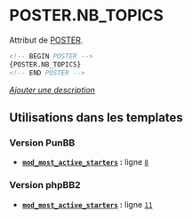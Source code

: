 # POSTER.NB_TOPICS


Attribut de [POSTER](POSTER.md#readme).

```html
<!-- BEGIN POSTER -->
{POSTER.NB_TOPICS}
<!-- END POSTER -->
```

[*Ajouter une description*](https://fa-tvars.appspot.com/var/POSTER.NB_TOPICS)

## Utilisations dans les templates

### Version PunBB
* __[`mod_most_active_starters`](../tpl/var/punbb/mod_most_active_starters.md#readme) :__ ligne [`8`](../tpl/src/punbb/mod_most_active_starters.tpl#L8)

### Version phpBB2
* __[`mod_most_active_starters`](../tpl/var/subsilver/mod_most_active_starters.md#readme) :__ ligne [`11`](../tpl/src/subsilver/mod_most_active_starters.tpl#L11)